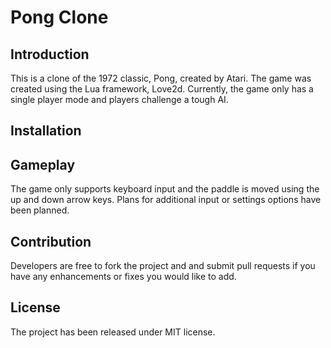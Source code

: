 # Pong Clone

## Introduction
This is a clone of the 1972 classic, Pong, created by Atari. The game was created using the Lua framework, Love2d. Currently, the game only has a single player mode and players challenge a tough AI.

## Installation

## Gameplay
The game only supports keyboard input and the paddle is moved using the up and down arrow keys. Plans for additional input or settings options have been planned.

## Contribution
Developers are free to fork the project and and submit pull requests if you have any enhancements or fixes you would like to add.

## License
The project has been released under MIT license.
